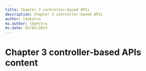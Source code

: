 ```yaml
---
title: Chapter 3 controller-based APIs
description: Chapter 3 controller-based APIs
author: tdykstra
ms.author: tdykstra
ms.date: 02/01/2023
---
```


# Chapter 3 controller-based APIs content
